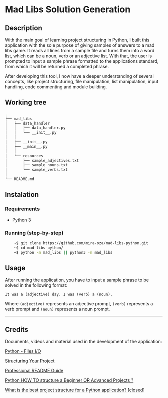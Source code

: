 # Mad Libs Solution Generation

## Description
With the main goal of learning project structuring in Python, I built this application with the sole purpose of giving samples of answers to a mad libs game. It reads all lines from a sample file and turns them into a word list, which can be a noun, verb or an adjective list. With that, the user is prompted to input a sample phrase formatted to the applications standard, from which it will be returned a completed phrase.

After developing this tool, I now have a deeper understanding of several concepts, like project structuring, file manipulation, list manipulation, input handling, code commenting and module building. 

## Working tree
```bash
.
├── mad_libs
│   ├── data_handler
│   │   ├── data_handler.py
│   │   └── __init__.py
│   │
│   ├── __init__.py
│   ├── __main__.py
│   │
│   └── resources
│       ├── sample_adjectives.txt
│       ├── sample_nouns.txt
│       └── sample_verbs.txt
│   
└── README.md
```

## Instalation
### Requirements
- Python 3

### Running (step-by-step)
```bash
    ~$ git clone https://github.com/mira-oza/mad-libs-python.git
    ~$ cd mad-libs-python/
    ~$ python -m mad_libs || python3 -m mad_libs
```

## Usage
After running the application, you have to input a sample phrase to be solved in the following format:

```It was a (adjective) day. I was (verb) a (noun).```

Where `(adjective)` represents an adjective prompt, `(verb)` represents a verb prompt and `(noun)` represents a noun prompt.

---
## Credits
Documents, videos and material used in the development of the application:

[Python - Files I/O](https://www.tutorialspoint.com/python/python_files_io.htm)

[Structuring Your Project](https://docs.python-guide.org/writing/structure/)

[Professional README Guide](https://coding-boot-camp.github.io/full-stack/github/professional-readme-guide)

[Python HOW TO structure a Beginner OR Advanced Projects ?](https://www.youtube.com/watch?v=6OSpm4uXqDw)

[What is the best project structure for a Python application? [closed]](https://stackoverflow.com/questions/193161/what-is-the-best-project-structure-for-a-python-application)
